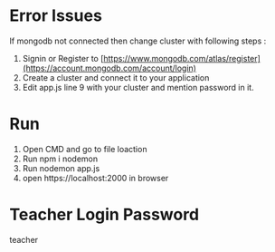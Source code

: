 # Error Issues
If mongodb not connected then change cluster with following steps : 
1. Signin or Register to [https://www.mongodb.com/atlas/register](https://account.mongodb.com/account/login)
2. Create a cluster and connect it to your application
3. Edit app.js line 9 with your cluster and mention password in it.

# Run
1. Open CMD and go to file loaction
2. Run npm i nodemon
3. Run nodemon app.js
4. open https://localhost:2000 in browser

# Teacher Login Password
teacher
